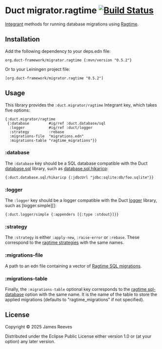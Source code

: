 # Duct migrator.ragtime [![Build Status](https://github.com/duct-framework/migrator.ragtime/actions/workflows/test.yml/badge.svg)](https://github.com/duct-framework/migrator.ragtime/actions/workflows/test.yml)

[Integrant][] methods for running database migrations using
[Ragtime][].

[integrant]: https://github.com/weavejester/integrant
[ragtime]:   https://github.com/weavejester/ragtime

## Installation

Add the following dependency to your deps.edn file:

    org.duct-framework/migrator.ragtime {:mvn/version "0.5.2"}

Or to your Leiningen project file:

    [org.duct-framework/migrator.ragtime "0.5.2"]

## Usage

This library provides the `:duct.migrator/ragtime` Integrant key,
which takes five options:

```edn
{:duct.migrator/ragtime
 {:database         #ig/ref :duct.database/sql
  :logger           #ig/ref :duct/logger
  :strategy         :rebase
  :migrations-file  "migrations.edn"
  :migrations-table "ragtime_migrations"}}
```

### :database

The `:database` key should be a SQL database compatible with the Duct
[database.sql][] library, such as [database.sql.hikaricp][]:

```edn
{:duct.database.sql/hikaricp {:jdbcUrl "jdbc:sqlite:db/foo.sqlite"}}
```

[database.sql]: https://github.com/duct-framework/database.sql
[database.sql.hikaricp]: https://github.com/duct-framework/database.sql.hikaricp

### :logger

The `:logger` key should be a logger compatible with the Duct
[logger][] library, such as [logger.simple][]:

```edn
{:duct.logger/simple {:appenders [{:type :stdout}]}}
```

[logger]: https://github.com/duct-framework/logger

### :strategy

The `:strategy` is either `:apply-new`, `:raise-error` or
`:rebase`. These correspond to the [ragtime strategies][] with the
same names.

[ragtime strategies]: https://weavejester.github.io/ragtime/ragtime.strategy.html

### :migrations-file

A path to an edn file containing a vector of [Ragtime SQL migrations][].

[ragtime sql migrations]: https://github.com/weavejester/ragtime/wiki/SQL-Migrations#edn

### :migrations-table

Finally, the `:migrations-table` optional key corresponds
to the [ragtime sql-database][] option with the same name. It is the
name of the table to store the applied migrations (defaults to
"ragtime_migrations" if not specified).

[ragtime sql-database]: https://weavejester.github.io/ragtime/ragtime.jdbc.html#var-sql-database

## License

Copyright © 2025 James Reeves

Distributed under the Eclipse Public License either version 1.0 or (at
your option) any later version.
